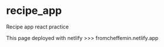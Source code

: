 # recipe_app
Recipe app react practice

This page deployed with netlify >>> fromcheffemin.netlify.app
